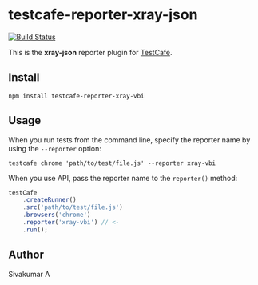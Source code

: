 # testcafe-reporter-xray-json
[![Build Status](https://travis-ci.org/s1mob/testcafe-reporter-xray-json.svg)](https://travis-ci.org/s1mob/testcafe-reporter-xray-json)

This is the **xray-json** reporter plugin for [TestCafe](http://devexpress.github.io/testcafe).

## Install

```
npm install testcafe-reporter-xray-vbi
```

## Usage

When you run tests from the command line, specify the reporter name by using the `--reporter` option:

```
testcafe chrome 'path/to/test/file.js' --reporter xray-vbi
```


When you use API, pass the reporter name to the `reporter()` method:

```js
testCafe
    .createRunner()
    .src('path/to/test/file.js')
    .browsers('chrome')
    .reporter('xray-vbi') // <-
    .run();
```

## Author
Sivakumar A
